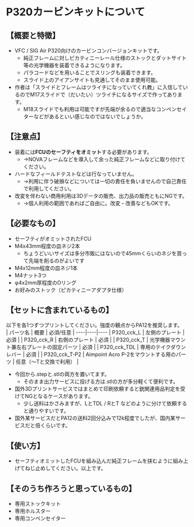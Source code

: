 # P320カービンキットについて

## 【概要と特徴】
- VFC / SIG Air P320向けのカービンコンバージョンキットです。
  - 純正フレームに対しピカティニーレール仕様のストックとダットサイト等の光学機器を装着できるようになります。
  - パラコードなどを用いることでスリングも装着できます。
  - スライド上のアイアンサイトも見通してそのまま使用可能。
- 作者は「スライドとフレームはツライチになっていてくれ教」に入信しているのでM17スライドで（だいたい）ツライチになるサイズで作ってあります。
  - M18スライドでも利用は可能ですが先端が余るので適当なコンペンセイターなどがあるといい感じなのではないでしょうか。

## 【注意点】
- 装着には**FCUのセーフティをオミット**する必要があります。
  - →NOVAフレームなどを導入して余った純正フレームなどに取り付けてください。
- ハードなフィールドテストなどは行なっていません。
  - →利用に伴う破損などについては一切の責任を負いませんので自己責任で利用してください。
- 改変を伴わない商用利用は3Dデータの販売、出力品の販売ともにNGです。
  - →個人利用の範囲であればご自由に。改変・改善などもOKです。

## 【必要なもの】
- セーフティがオミットされたFCU
- M4x43mm程度の皿ネジ2本
  - ちょうどいいサイズは多分市販にはないので45mmくらいのネジを買って先端を削るのがよいです
- M4x12mm程度の皿ネジ1本
- M4ナット3つ
- φ4x2mm厚程度のOリング
- お好みのストック（ピカティニーアダプタ仕様）

## 【セットに含まれているもの】
以下を各1つずつプリントしてください。強度の観点からPA12を推奨します。  
| パーツ名  | 概要 | 必須/任意 |
----|----|---- 
| P320_cck_L | 左側のプレート | 必須 |
| P320_cck_R | 右側のプレート | 必須 |
| P320_cck_T | 光学機器マウント兼左右プレートの固定パーツ | 必須 |
| P320_cck_TDL | 専用のテイクダウンレバー | 必須 |
| P320_cck_T-P2 | Aimpoint Acro P-2をマウントする用のパーツ | 任意（〜Tと交換で利用） |

- 今回から.stepと.stlの両方を置いてます。
  - そのまま出力サービスに投げる方は.stlの方が多分軽くて便利です。
- 国外3Dプリントサービスではまとめて印刷依頼すると銃関連用品判定を受けてNGとなるケースがあります。
  - 少し送料はかさみますが、LとTDL / RとT などのように分けて依頼すると通りやすいです。
- 国外某サービスだとPA12の送料2回分込みで12k程度でしたが、国内某サービスだと倍くらいです。

## 【使い方】
- セーフティオミットしたFCUを組み込んだ純正フレームを挟むように組み上げてねじ止めしてください。以上です。

## 【そのうち作ろうと思っているもの】
- 専用ストックキット
- 専用ホルスター
- 専用コンペンセイター

